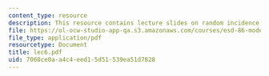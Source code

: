 ```yaml
---
content_type: resource
description: This resource contains lecture slides on random incidence and other topics.
file: https://ol-ocw-studio-app-qa.s3.amazonaws.com/courses/esd-86-models-data-and-inference-for-socio-technical-systems-spring-2007/7060ce0aa4c4eed15d51539ea51d7828_lec6.pdf
file_type: application/pdf
resourcetype: Document
title: lec6.pdf
uid: 7060ce0a-a4c4-eed1-5d51-539ea51d7828
---
```

